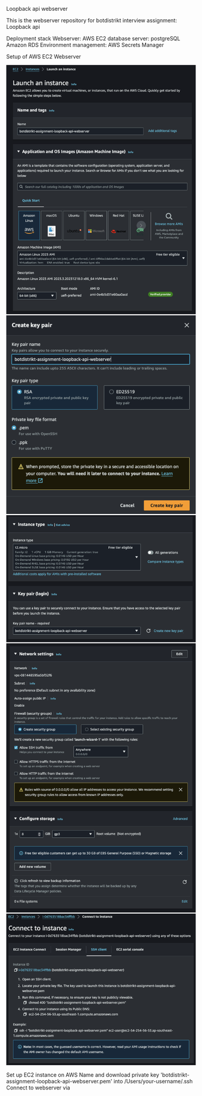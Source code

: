 Loopback api webserver

This is the webserver repository for botdistrikt interview assignment: Loopback api

Deployment stack
Webserver: AWS EC2
database server: postgreSQL Amazon RDS
Environment management: AWS Secrets Manager


Setup of AWS EC2 Webserver

![Example Images](images/1.png)
![Example Images](images/2.png)
![Example Images](images/3.png)
![Example Images](images/4.png)
![Example Images](images/5.png)

Set up EC2 instance on AWS
Name and download private key 'botdistrikt-assignment-loopback-api-webserver.pem' into /Users/your-username/.ssh
Connect to webserver via 
